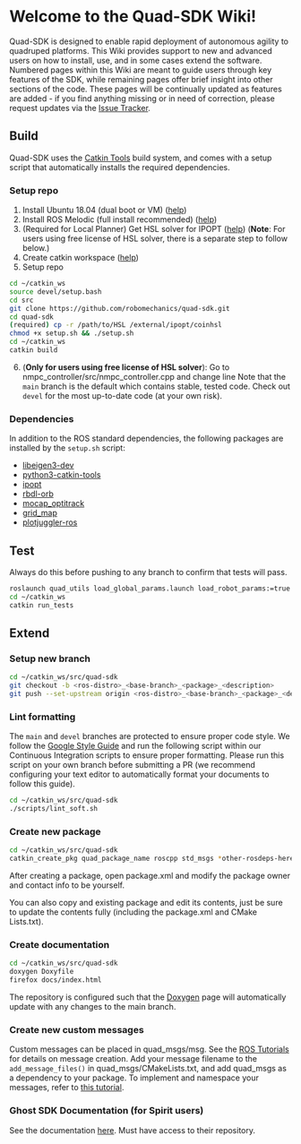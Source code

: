 # Welcome to the Quad-SDK Wiki!

Quad-SDK is designed to enable rapid deployment of autonomous agility to quadruped platforms. This Wiki provides support to new and advanced users on how to install, use, and in some cases extend the software. Numbered pages within this Wiki are meant to guide users through key features of the SDK, while remaining pages offer brief insight into other sections of the code. These pages will be continually updated as features are added - if you find anything missing or in need of correction, please request updates via the [Issue Tracker](https://github.com/robomechanics/quad-sdk/issues).

## Build

Quad-SDK uses the [Catkin Tools](https://catkin-tools.readthedocs.io/en/latest/) build system, and comes with a setup script that automatically installs the required dependencies. 

### Setup repo

1. Install Ubuntu 18.04 (dual boot or VM) ([help](https://linuxhint.com/install_ubuntu_18-04_virtualbox/))
2. Install ROS Melodic (full install recommended) ([help](http://wiki.ros.org/melodic/Installation/Ubuntu))
3. (Required for Local Planner) Get HSL solver for IPOPT ([help](http://hsl.rl.ac.uk/ipopt)) (**Note**: For users using free license of HSL solver, there is a separate step to follow below.)
4. Create catkin workspace ([help](http://wiki.ros.org/ROS/Tutorials/InstallingandConfiguringROSEnvironment))
5. Setup repo
```bash
cd ~/catkin_ws
source devel/setup.bash
cd src
git clone https://github.com/robomechanics/quad-sdk.git
cd quad-sdk
(required) cp -r /path/to/HSL /external/ipopt/coinhsl
chmod +x setup.sh && ./setup.sh
cd ~/catkin_ws
catkin build
```
6. (**Only for users using free license of HSL solver**): Go to nmpc_controller/src/nmpc_controller.cpp and change line
Note that the `main` branch is the default which contains stable, tested code. Check out `devel` for the most up-to-date code (at your own risk).

### Dependencies

In addition to the ROS standard dependencies, the following packages are installed by the `setup.sh` script:
* [libeigen3-dev](https://packages.ubuntu.com/bionic/libeigen3-dev)
* [python3-catkin-tools](https://catkin-tools.readthedocs.io/en/latest/installing.html)
* [ipopt](https://coin-or.github.io/Ipopt/)
* [rbdl-orb](https://github.com/ORB-HD/rbdl-orb)
* [mocap_optitrack](https://github.com/ros-drivers/mocap_optitrack)
* [grid_map](http://wiki.ros.org/grid_map)
* [plotjuggler-ros](https://www.plotjuggler.io/)

## Test
Always do this before pushing to any branch to confirm that tests will pass.
```bash
roslaunch quad_utils load_global_params.launch load_robot_params:=true
cd ~/catkin_ws
catkin run_tests
```

## Extend

### Setup new branch
```bash
cd ~/catkin_ws/src/quad-sdk
git checkout -b <ros-distro>_<base-branch>_<package>_<description>
git push --set-upstream origin <ros-distro>_<base-branch>_<package>_<description>
```

### Lint formatting
The `main` and `devel` branches are protected to ensure proper code style. We follow the [Google Style Guide](https://google.github.io/styleguide/cppguide.html) and run the following script within our Continuous Integration scripts to ensure proper formatting. Please run this script on your own branch before submitting a PR (we recommend configuring your text editor to automatically format your documents to follow this guide).
```bash
cd ~/catkin_ws/src/quad-sdk
./scripts/lint_soft.sh
```

### Create new package
```bash
cd ~/catkin_ws/src/quad-sdk
catkin_create_pkg quad_package_name roscpp std_msgs *other-rosdeps-here*
```
After creating a package, open package.xml and modify the package owner and contact info to be yourself.

You can also copy and existing package and edit its contents, just be sure to update the contents fully (including the package.xml and CMake Lists.txt).

### Create documentation
```bash
cd ~/catkin_ws/src/quad-sdk
doxygen Doxyfile
firefox docs/index.html
```

The repository is configured such that the [Doxygen](https://robomechanics.github.io/quad-sdk/) page will automatically update with any changes to the main branch.

### Create new custom messages
Custom messages can be placed in quad_msgs/msg. See the [ROS Tutorials](http://wiki.ros.org/ROS/Tutorials/CreatingMsgAndSrv) for details on message creation. Add your message filename to the `add_message_files()` in quad_msgs/CMakeLists.txt, and add quad_msgs as a dependency to your package. To implement and namespace your messages, refer to [this tutorial](http://wiki.ros.org/ROS/Tutorials/DefiningCustomMessages). 

### Ghost SDK Documentation (for Spirit users)
See the documentation [here](https://ghostusers.gitlab.io/docs/). Must have access to their repository.
